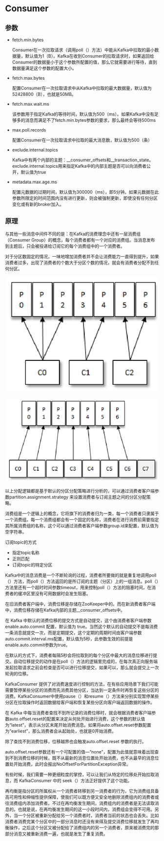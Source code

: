 # Consumer

## 参数

* fetch.min.bytes

    Consumer在一次拉取请求（调用poll（）方法）中能从Kafka中拉取的最小数据量，默认值为1（B）。Kafka在收到Consumer的拉取请求时，如果返回给Consumer的数据量小于这个参数所配置的值，那么它就需要进行等待，直到数据量满足这个参数的配置大小。

* fetch.max.bytes

    配置Consumer在一次拉取请求中从Kafka中拉取的最大数据量，默认值为 52428800（B），也就是50MB。

* fetch.max.wait.ms

    该参数用于指定Kafka的等待时间，默认值为500（ms）。如果Kafka中没有足够多的消息而满足不了fetch.min.bytes参数的要求，那么最终会等待500ms

* max.poll.records

    配置Consumer在一次拉取请求中拉取的最大消息数，默认值为500（条）

* exclude.internal.topics

    Kafka中有两个内部的主题：__consumer_offsets和__transaction_state。exclude.internal.topics用来指定Kafka中的内部主题是否可以向消费者公开，默认值为true

* metadata.max.age.ms

    配置元数据的过期时间，默认值为300000（ms），即5分钟。如果元数据在此参数所限定的时间范围内没有进行更新，则会被强制更新，即使没有任何分区变化或有新的broker加入。

## 原理

与其他一些消息中间件不同的是：在Kafka的消费理念中还有一层消费组（Consumer Group）的概念，每个消费者都有一个对应的消费组。当消息发布到主题后，只会被投递给订阅它的每个消费组中的一个消费者。

对于分区数固定的情况，一味地增加消费者并不会让消费能力一直得到提升，如果消费者过多，出现了消费者的个数大于分区个数的情况，就会有消费者分配不到任何分区。

![](./image/5.jpeg)

![](./image/4.jpeg)

以上分配逻辑都是基于默认的分区分配策略进行分析的，可以通过消费者客户端参数partition.assignment.strategy 来设置消费者与订阅主题之间的分区分配策略。

消费组是一个逻辑上的概念，它将旗下的消费者归为一类，每一个消费者只隶属于一个消费组。每一个消费组都会有一个固定的名称，消费者在进行消费前需要指定其所属消费组的名称，这个可以通过消费者客户端参数group.id来配置，默认值为空字符串。

订阅topic的方式

* 指定topic名称
* 正则匹配
* 订阅topic的特定分区


Kafka中的消息消费是一个不断轮询的过程，消费者所要做的就是重复地调用poll（）方法，而poll（）方法返回的是所订阅的主题（分区）上的一组消息。poll（）方法里还有一个超时时间参数timeout，用来控制poll（）方法的阻塞时间，在消费者的缓冲区里没有可用数据时会发生阻塞。

在旧消费者客户端中，消费位移是存储在ZooKeeper中的。而在新消费者客户端中，消费位移存储在Kafka内部的主题__consumer_offsets中。

在 Kafka 中默认的消费位移的提交方式是自动提交，这个由消费者客户端参数enable.auto.commit 配置，默认值为 true。当然这个默认的自动提交不是每消费一条消息就提交一次，而是定期提交，这个定期的周期时间由客户端参数auto.commit.interval.ms配置，默认值为5秒，此参数生效的前提是enable.auto.commit参数为true。

在默认的方式下，消费者每隔5秒会将拉取到的每个分区中最大的消息位移进行提交。自动位移提交的动作是在poll（）方法的逻辑里完成的，在每次真正向服务端发起拉取请求之前会检查是否可以进行位移提交，如果可以，那么就会提交上一次轮询的位移。

KafkaConsumer 提供了对消费速度进行控制的方法，在有些应用场景下我们可能需要暂停某些分区的消费而先消费其他分区，当达到一定条件时再恢复这些分区的消费。KafkaConsumer中使用pause（）和resume（）方法来分别实现暂停某些分区在拉取操作时返回数据给客户端和恢复某些分区向客户端返回数据的操作。

在 Kafka 中每当消费者查找不到所记录的消费位移时，就会根据消费者客户端参数auto.offset.reset的配置来决定从何处开始进行消费，这个参数的默认值为“latest”，表示从分区末尾开始消费消息。如果将auto.offset.reset参数配置为“earliest”，那么消费者会从起始处，也就是0开始消费。

除了查找不到消费位移，位移越界也会触发auto.offset.reset 参数的执行。

auto.offset.reset参数还有一个可配置的值—“none”，配置为此值就意味着出现查到不到消费位移的时候，既不从最新的消息位置处开始消费，也不从最早的消息位置处开始消费，此时会报出NoOffsetForPartitionException异常。

有些时候，我们需要一种更细粒度的掌控，可以让我们从特定的位移处开始拉取消息，而 KafkaConsumer 中的 seek（）方法正好提供了这个功能。

再均衡是指分区的所属权从一个消费者转移到另一消费者的行为，它为消费组具备高可用性和伸缩性提供保障，使我们可以既方便又安全地删除消费组内的消费者或往消费组内添加消费者。不过在再均衡发生期间，消费组内的消费者是无法读取消息的。也就是说，在再均衡发生期间的这一小段时间内，消费组会变得不可用。另外，当一个分区被重新分配给另一个消费者时，消费者当前的状态也会丢失。比如消费者消费完某个分区中的一部分消息时还没有来得及提交消费位移就发生了再均衡操作，之后这个分区又被分配给了消费组内的另一个消费者，原来被消费完的那部分消息又被重新消费一遍，也就是发生了重复消费。